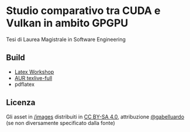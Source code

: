 # Studio comparativo tra CUDA e Vulkan in ambito GPGPU

Tesi di Laurea Magistrale in Software Engineering

## Build

- [Latex Workshop](https://marketplace.visualstudio.com/items?itemName=James-Yu.latex-workshop)
- [AUR texlive-full](https://aur.archlinux.org/packages/texlive-full)
- pdflatex

## Licenza

Gli asset in [/images](/images) distribuiti in [CC BY-SA 4.0](https://creativecommons.org/licenses/by-sa/4.0/), attribuzione [@gabelluardo](https://github.com/gabelluardo) (se non diversamente specificato dalla fonte)
